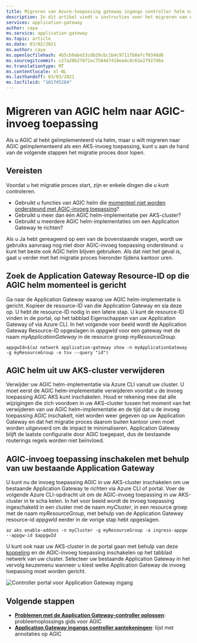 ```yaml
---
title: Migreren van Azure-toepassing gateway ingangs controller helm naar AGIC-invoeg toepassing
description: In dit artikel vindt u instructies voor het migreren van AGIC die zijn geïmplementeerd via helm naar AGIC geïmplementeerd als een AKS-invoeg toepassing
services: application-gateway
author: caya
ms.service: application-gateway
ms.topic: article
ms.date: 03/02/2021
ms.author: caya
ms.openlocfilehash: 4b5cb9abe53cdb29cbc1b4c9711fb8efcf0348d6
ms.sourcegitcommit: c27a20b278f2ac758447418ea4c8c61e27927d6a
ms.translationtype: MT
ms.contentlocale: nl-NL
ms.lasthandoff: 03/03/2021
ms.locfileid: "101745284"
---
```

# <a name="migrate-from-agic-helm-to-agic-add-on"></a>Migreren van AGIC helm naar AGIC-invoeg toepassing 

Als u AGIC al hebt geïmplementeerd via helm, maar u wilt migreren naar AGIC geïmplementeerd als een AKS-invoeg toepassing, kunt u aan de hand van de volgende stappen het migratie proces door lopen. 

## <a name="prerequisites"></a>Vereisten 
Voordat u het migratie proces start, zijn er enkele dingen die u kunt controleren. 
  - Gebruikt u functies van AGIC helm die [momenteel niet worden ondersteund met AGIC-invoeg toepassing](ingress-controller-overview.md#difference-between-helm-deployment-and-aks-add-on)?
  - Gebruikt u meer dan één AGIC helm-implementatie per AKS-cluster? 
  - Gebruikt u meerdere AGIC helm-implementaties om een Application Gateway te richten? 

Als u Ja hebt gereageerd op een van de bovenstaande vragen, wordt uw gebruiks aanvraag nog niet door AGIC-invoeg toepassing ondersteund. u kunt het beste ook AGIC helm blijven gebruiken. Als dat niet het geval is, gaat u verder met het migratie proces hieronder tijdens kantoor uren. 

## <a name="find-the-application-gateway-resource-id-that-agic-helm-is-currently-targeting"></a>Zoek de Application Gateway Resource-ID op die AGIC helm momenteel is gericht 
Ga naar de Application Gateway waarop uw AGIC helm-implementatie is gericht. Kopieer de resource-ID van die Application Gateway en sla deze op. U hebt de resource-ID nodig in een latere stap. U kunt de resource-ID vinden in de portal, op het tabblad Eigenschappen van uw Application Gateway of via Azure CLI. In het volgende voor beeld wordt de Application Gateway Resource-ID opgeslagen in *appgwId* voor een gateway met de naam *myApplicationGateway* in de resource groep *myResourceGroup*.

```azurecli-interactive
appgwId=$(az network application-gateway show -n myApplicationGateway -g myResourceGroup -o tsv --query "id") 
```

## <a name="delete-agic-helm-from-your-aks-cluster"></a>AGIC helm uit uw AKS-cluster verwijderen
Verwijder uw AGIC helm-implementatie via Azure CLI vanuit uw cluster. U moet eerst de AGIC helm-implementatie verwijderen voordat u de invoeg toepassing AGIC AKS kunt inschakelen. Houd er rekening mee dat alle wijzigingen die zich voordoen in uw AKS-cluster tussen het moment van het verwijderen van uw AGIC helm-implementatie en de tijd dat u de invoeg toepassing AGIC inschakelt, niet worden weer gegeven op uw Application Gateway en dat het migratie proces daarom buiten kantoor uren moet worden uitgevoerd om de impact te minimaliseren. Application Gateway blijft de laatste configuratie door AGIC toegepast, dus de bestaande routerings regels worden niet beïnvloed. 

## <a name="enable-agic-add-on-using-your-existing-application-gateway"></a>AGIC-invoeg toepassing inschakelen met behulp van uw bestaande Application Gateway 
U kunt nu de invoeg toepassing AGIC in uw AKS-cluster inschakelen om uw bestaande Application Gateway te richten via Azure CLI of portal. Voer de volgende Azure CLI-opdracht uit om de AGIC-invoeg toepassing in uw AKS-cluster in te scha kelen. In het voor beeld wordt de invoeg toepassing ingeschakeld in een cluster met de naam *myCluster*, in een resource groep met de naam *myResourceGroup*, met behulp van de Application Gateway resource-id *appgwId* eerder in de vorige stap hebt opgeslagen. 


```azurecli-interactive
az aks enable-addons -n myCluster -g myResourceGroup -a ingress-appgw --appgw-id $appgwId
```

U kunt ook naar uw AKS-cluster in de portal gaan met behulp van deze [koppeling](https://portal.azure.com/?feature.aksagic=true) en de AGIC-invoeg toepassing inschakelen op het tabblad netwerk van uw cluster. Selecteer uw bestaande Application Gateway in het vervolg keuzemenu wanneer u kiest welke Application Gateway de invoeg toepassing moet worden gericht. 

![Controller portal voor Application Gateway ingang](./media/tutorial-ingress-controller-add-on-existing/portal_ingress_controller_addon.png)

## <a name="next-steps"></a>Volgende stappen
- [**Problemen met de Application Gateway-controller oplossen**](ingress-controller-troubleshoot.md): probleemoplossings gids voor AGIC 
- [**Application Gateway ingangs controller aantekeningen**](ingress-controller-annotations.md): lijst met annotaties op AGIC 